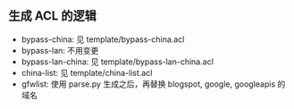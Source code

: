 ## 生成 ACL 的逻辑

- bypass-china: 见 template/bypass-china.acl
- bypass-lan: 不用变更
- bypass-lan-china: 见 template/bypass-lan-china.acl
- china-list: 见 template/china-list.acl
- gfwlist: 使用 parse.py 生成之后，再替换 blogspot, google, googleapis 的域名
